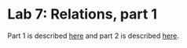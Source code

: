 # Lab 7: Relations, part 1

Part 1 is described [here](https://hackmd.io/s/Hy8AGPDRZ) and part 2 is described [here](https://hackmd.io/s/SyLS0e9CW).
